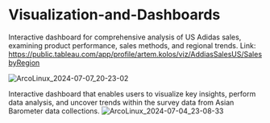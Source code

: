 # Visualization-and-Dashboards
Interactive dashboard for comprehensive analysis of US Adidas sales, examining product performance, sales methods, and regional trends.
Link: https://public.tableau.com/app/profile/artem.kolos/viz/AddiasSalesUS/SalesbyRegion

![ArcoLinux_2024-07-07_20-23-02](https://github.com/tipharez-allmighty/Visualization-and-Dashboards/assets/144653473/77c9a1a3-ef31-41bd-895b-55d93a086950)

Interactive dashboard that enables users to visualize key insights, perform data analysis, and uncover trends within the survey data from Asian Barometer data collections.
![ArcoLinux_2024-07-04_23-08-33](https://github.com/tipharez-allmighty/asian-barometer-exploration/assets/144653473/2a0c453f-abb4-496c-8433-592385ec591d)

